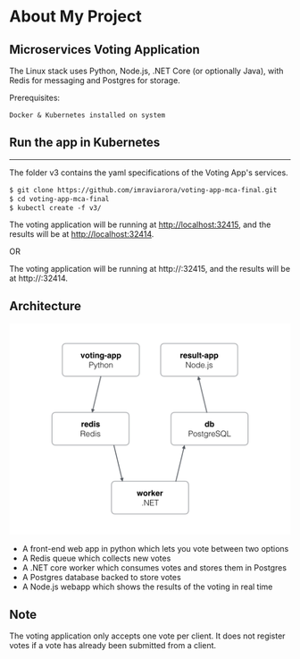 About My Project
=========


## Microservices Voting Application

The Linux stack uses Python, Node.js, .NET Core (or optionally Java), with Redis for messaging and Postgres for storage.

Prerequisites:
```
Docker & Kubernetes installed on system
```

## Run the app in Kubernetes
-------------------------

The folder v3 contains the yaml specifications of the Voting App's services.

```
$ git clone https://github.com/imraviarora/voting-app-mca-final.git
$ cd voting-app-mca-final
$ kubectl create -f v3/
```

The voting application will be running at [http://localhost:32415](http://localhost:32415), and the results will be at [http://localhost:32414](http://localhost:32414).

OR

The voting application will be running at http://<system-ip>:32415, and the results will be at http://<system-ip>:32414.


Architecture
-----

![Architecture diagram](architecture.png)

* A front-end web app in python which lets you vote between two options
* A Redis queue which collects new votes
* A .NET core worker which consumes votes and stores them in Postgres
* A Postgres database backed to store votes
* A Node.js webapp which shows the results of the voting in real time


Note
----

The voting application only accepts one vote per client. It does not register votes if a vote has already been submitted from a client.
